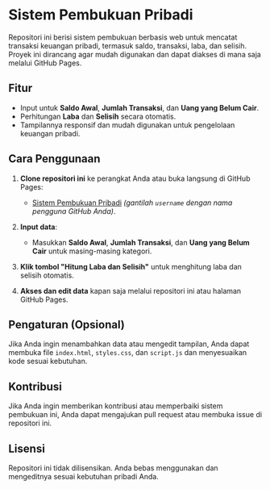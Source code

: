# Sistem Pembukuan Pribadi

Repositori ini berisi sistem pembukuan berbasis web untuk mencatat transaksi keuangan pribadi, termasuk saldo, transaksi, laba, dan selisih. Proyek ini dirancang agar mudah digunakan dan dapat diakses di mana saja melalui GitHub Pages.

## Fitur
- Input untuk **Saldo Awal**, **Jumlah Transaksi**, dan **Uang yang Belum Cair**.
- Perhitungan **Laba** dan **Selisih** secara otomatis.
- Tampilannya responsif dan mudah digunakan untuk pengelolaan keuangan pribadi.

## Cara Penggunaan

1. **Clone repositori ini** ke perangkat Anda atau buka langsung di GitHub Pages:
   - [Sistem Pembukuan Pribadi](https://username.github.io/bookkeeping-system/) *(gantilah `username` dengan nama pengguna GitHub Anda)*.
   
2. **Input data**: 
   - Masukkan **Saldo Awal**, **Jumlah Transaksi**, dan **Uang yang Belum Cair** untuk masing-masing kategori.
   
3. **Klik tombol "Hitung Laba dan Selisih"** untuk menghitung laba dan selisih otomatis.

4. **Akses dan edit data** kapan saja melalui repositori ini atau halaman GitHub Pages.

## Pengaturan (Opsional)

Jika Anda ingin menambahkan data atau mengedit tampilan, Anda dapat membuka file `index.html`, `styles.css`, dan `script.js` dan menyesuaikan kode sesuai kebutuhan.

## Kontribusi

Jika Anda ingin memberikan kontribusi atau memperbaiki sistem pembukuan ini, Anda dapat mengajukan pull request atau membuka issue di repositori ini.

## Lisensi

Repositori ini tidak dilisensikan. Anda bebas menggunakan dan mengeditnya sesuai kebutuhan pribadi Anda.
